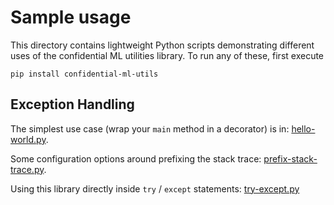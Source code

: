 # Sample usage

This directory contains lightweight Python scripts demonstrating different
uses of the confidential ML utilities library. To run any of these, first
execute

```
pip install confidential-ml-utils
```

## Exception Handling

The simplest use case (wrap your `main` method in a decorator) is in:
[hello-world.py](./hello-world.py).

Some configuration options around prefixing the stack trace:
[prefix-stack-trace.py](./prefix-stack-trace.py).

Using this library directly inside `try` / `except` statements:
[try-except.py](./try-except.py)
